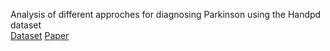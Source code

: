 Analysis of different approches for diagnosing Parkinson using the Handpd dataset  
[Dataset](http://wwwp.fc.unesp.br/~papa/pub/datasets/Handpd/) [Paper](http://sibgrapi.sid.inpe.br/col/sid.inpe.br/sibgrapi/2016/07.08.22.47/doc/opf-sibgrapi16.pdf)
